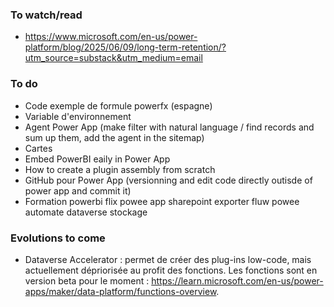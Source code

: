 ### To watch/read
- https://www.microsoft.com/en-us/power-platform/blog/2025/06/09/long-term-retention/?utm_source=substack&utm_medium=email

### To do
- Code exemple de formule powerfx (espagne)
- Variable d'environnement
- Agent Power App (make filter with natural language / find records and sum up them, add the agent in the sitemap)
- Cartes
- Embed PowerBI eaily in Power App
- How to create a plugin assembly from scratch
- GitHub pour Power App (versionning and edit code directly outisde of power app and commit it)
- Formation powerbi
flix powee app sharepoint
exporter fluw powee automate
dataverse stockage


### Evolutions to come
- Dataverse Accelerator : permet de créer des plug-ins low-code, mais actuellement dépriorisée au profit des fonctions. Les fonctions sont en version beta pour le moment : https://learn.microsoft.com/en-us/power-apps/maker/data-platform/functions-overview.  
